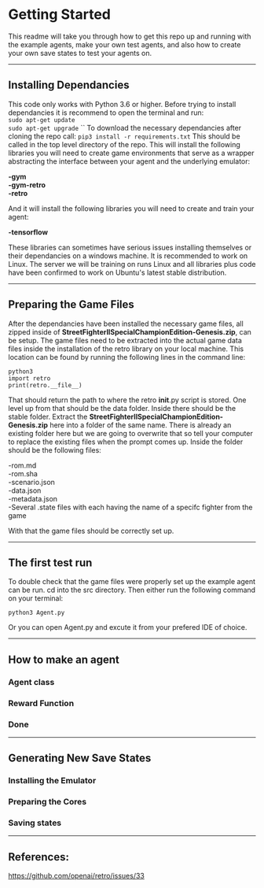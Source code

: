# Getting Started

This readme will take you through how to get this repo up and running with the example agents, make your own test agents, and also how to create your own save states to test your agents on. 

---
## Installing Dependancies

This code only works with Python 3.6 or higher. Before trying to install dependancies it is recommend to open the terminal and run:  
`sudo apt-get update`  
`sudo apt-get upgrade`
``
To download the necessary dependancies after cloning the repo call:
`pip3 install -r requirements.txt`
This should be called in the top level directory of the repo. This will install the following libraries you will need to create game environments that serve as a wrapper abstracting the interface between your agent and the underlying emulator: 

**-gym**  
**-gym-retro**   
**-retro**  

And it will install the following libraries you will need to create and train your agent:

**-tensorflow**  

These libraries can sometimes have serious issues installing themselves or their dependancies on a windows machine. It is recommended to work on Linux. The server we will be training on runs Linux and all libraries plus code have been confirmed to work on Ubuntu's latest stable distribution.

---
## Preparing the Game Files 

After the dependancies have been installed the necessary game files, all zipped inside of **StreetFighterIISpecialChampionEdition-Genesis.zip**, can be setup. The game files need to be extracted into the actual game data files inside the installation of the retro library on your local machine. This location can be found by running the following lines in the command line:  

`python3`  
`import retro`  
`print(retro.__file__)`    

That should return the path to where the retro __init__.py script is stored. One level up from that should be the data folder. Inside there should be the stable folder. Extract the **StreetFighterIISpecialChampionEdition-Genesis.zip** here into a folder of the same name. There is already an existing folder here but we are going to overwrite that so tell your computer to replace the existing files when the prompt comes up. Inside the folder should be the following files:

-rom.md    
-rom.sha    
-scenario.json  
-data.json  
-metadata.json  
-Several .state files with each having the name of a specifc fighter from the game  

With that the game files should be correctly set up. 

---
## The first test run

To double check that the game files were properly set up the example agent can be run. cd into the src directory. Then either run the following command on your terminal:

`python3 Agent.py`

Or you can open Agent.py and excute it from your prefered IDE of choice.

---
## How to make an agent

### Agent class

### Reward Function

### Done

---
## Generating New Save States

### Installing the Emulator

### Preparing the Cores

### Saving states

---
## References:
https://github.com/openai/retro/issues/33
